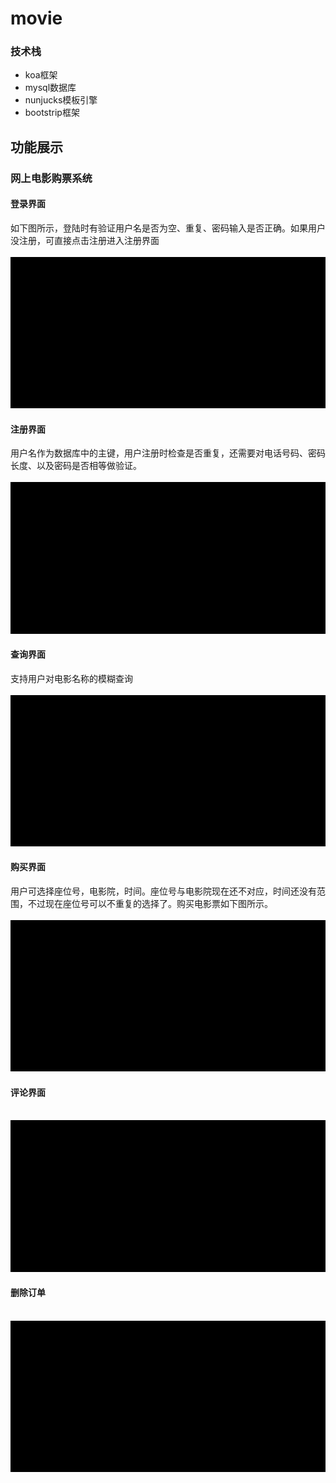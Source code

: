 # movie
### 技术栈
* koa框架<br>
* mysql数据库<br>
* nunjucks模板引擎<br>
* bootstrip框架
 
## 功能展示
### 网上电影购票系统
#### 登录界面<br>
如下图所示，登陆时有验证用户名是否为空、重复、密码输入是否正确。如果用户没注册，可直接点击注册进入注册界面<br><br>
![](https://github.com/wuxudong2702/movie/blob/master/img-gif/signin.gif)<br>
#### 注册界面<br>
用户名作为数据库中的主键，用户注册时检查是否重复，还需要对电话号码、密码长度、以及密码是否相等做验证。<br><br>
![](https://github.com/wuxudong2702/movie/blob/master/img-gif/index-signup.gif)<br>
#### 查询界面<br>
支持用户对电影名称的模糊查询<br><br> 
![](https://github.com/wuxudong2702/movie/blob/master/img-gif/csearch.gif)<br>
#### 购买界面<br>
用户可选择座位号，电影院，时间。座位号与电影院现在还不对应，时间还没有范围，不过现在座位号可以不重复的选择了。购买电影票如下图所示。<br><br>
![](https://github.com/wuxudong2702/movie/blob/master/img-gif/buy.gif)<br>
#### 评论界面<br><br>
![](https://github.com/wuxudong2702/movie/blob/master/img-gif/comment.gif)<br>
#### 删除订单<br><br>
![](https://github.com/wuxudong2702/movie/blob/master/img-gif/remove.gif)<br>
